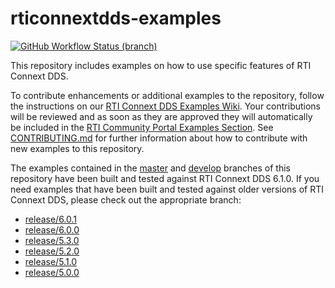 # rticonnextdds-examples

[![GitHub Workflow Status (branch)](https://img.shields.io/github/workflow/status/rticommunity/rticonnextdds-examples/Build%20and%20run%20static%20analysis/master)](https://github.com/rticommunity/rticonnextdds-examples/actions/workflows/build.yml)

This repository includes examples on how to use specific features of RTI
Connext DDS.

To contribute enhancements or additional examples to the repository, follow the
instructions on our [RTI Connext DDS Examples
Wiki](https://github.com/rticommunity/rticonnextdds-examples/wiki). Your
contributions will be reviewed and as soon as they are approved they will
automatically be included in the [RTI Community Portal Examples
Section](http://community.rti.com). See [CONTRIBUTING.md](https://github.com/rticommunity/rticonnextdds-examples/blob/master/CONTRIBUTING.md)
for further information about how to contribute with new examples to this repository.

The examples contained in the
[master](https://github.com/rticommunity/rticonnextdds-examples/tree/master) and
[develop](https://github.com/rticommunity/rticonnextdds-examples/tree/develop)
branches of this repository have been built and tested against RTI Connext DDS
6.1.0. If you need examples that have been built and tested against older
versions of RTI Connext DDS, please check out the appropriate branch:

- [release/6.0.1](https://github.com/rticommunity/rticonnextdds-examples/tree/release/6.0.1) 
- [release/6.0.0](https://github.com/rticommunity/rticonnextdds-examples/tree/release/6.0.0)
- [release/5.3.0](https://github.com/rticommunity/rticonnextdds-examples/tree/release/5.3.0)
- [release/5.2.0](https://github.com/rticommunity/rticonnextdds-examples/tree/release/5.2.0)
- [release/5.1.0](https://github.com/rticommunity/rticonnextdds-examples/tree/release/5.1.0)
- [release/5.0.0](https://github.com/rticommunity/rticonnextdds-examples/tree/release/5.0.0)
